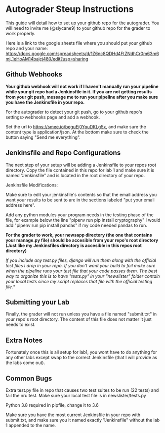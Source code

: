 # Autograder Steup Instructions
This guide will detail how to set up your github repo for the autograder.  You will need to invite me (@slycane9) to your github repo for the grader to work properly.

Here is a link to the google sheets file where you should put your github repo and your name:
https://docs.google.com/spreadsheets/d/1Z6nc8QDHd4FtZNdhCr0m63m6mj_1eHoAM14bajcj480/edit?usp=sharing

## Github Webhooks
**Your github webhook will not work if I haven't manually run your pipeline while your git repo had a Jenkinsfile in it.  If you are not getting results from your git push, message me to run your pipeline after you make sure you have the Jenkinsfile in your repo.**

For the autograder to detect your git push, go to your github repo's settings>webhooks page and add a webhook.

Set the url to https://smee.io/beguEj0YpuDKLg5x, and make sure the content type is application/json.  At the bottom make sure to check the button saying "Send me everything".

## Jenkinsfile and Repo Configurations
The next step of your setup will be adding a Jenkinsfile to your repos root directory.  Copy the file contained in this repo for lab 1 and make sure it is named "Jenkinsfile" and is located in the root directory of your repo.

Jenkinsfile Modifications:

Make sure to edit your jenkinsfile's contents so that the email address you want your results to be sent to are in the sections labeled "put your email address here".

Add any python modules your program needs in the testing phase of the file, for example below the line "pipenv run pip install cryptography" I would add "pipenv run pip install pandas" if my code needed pandas to run.

**For the grader to work, your newsapp directory (the one that contains your manage.py file) should be accesible from your repo's root directory (Just like my Jenkinsfiles directory is accesible in this repos root directory)**

**If you include any test*.py files, django will run them along with the official test files I drop in your repo.  If you don't want your build to fail make sure when the pipeline runs your test file that your code passes them.  The best way to organize this is to have "tests.py" in your "newslister" folder contain your local tests since my script replaces that file with the official testing file.**

## Submitting your Lab
Finally, the grader will not run unless you have a file named "submit.txt" in your repo's root directory.  The content of this file does not matter it just needs to exist.

## Extra Notes

Fortunately once this is all setup for lab1, you wont have to do anything for any other labs except swap to the correct Jenkinsfile (that I will provide as the labs come out).

## Common Bugs

Extra test.py file in repo that causes two test suites to be run (22 tests) and fail the nru test.  Make sure your local test file is in newslister/tests.py

Python 3.8 required in pipfile, change it to 3.6

Make sure you have the most current Jenkinsfile in your repo with submit.txt, and make sure you it named exactly "Jenkinsfile" without the lab 1 appended to the name.
